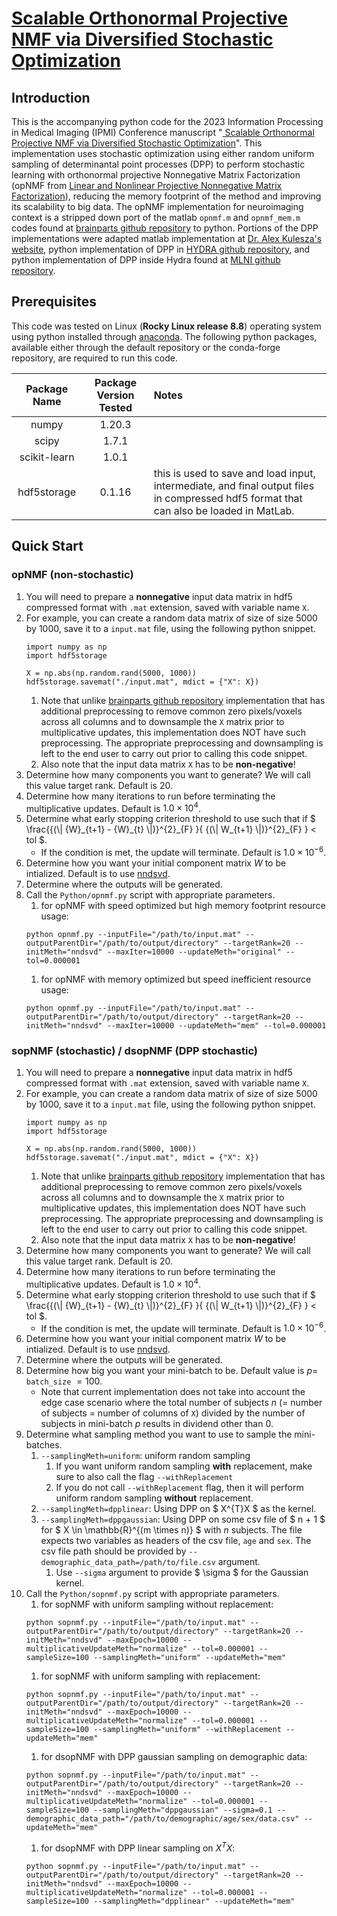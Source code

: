 # [Scalable Orthonormal Projective NMF via Diversified Stochastic Optimization](https://doi.org/10.1007/978-3-031-34048-2_38)

## Introduction

This is the accompanying python code for the 2023 Information Processing in Medical Imaging (IPMI) Conference manuscript "[ Scalable Orthonormal Projective NMF via Diversified Stochastic Optimization](https://doi.org/10.1007/978-3-031-34048-2_38)". This implementation uses stochastic optimization using either random uniform sampling of determinantal point processes (DPP) to perform stochastic learning with orthonormal projective Nonnegative Matrix Factorization (opNMF from [Linear and Nonlinear Projective Nonnegative Matrix Factorization](https://doi.org/10.1109/TNN.2010.2041361)), reducing the memory footprint of the method and improving its scalability to big data. The opNMF implementation for neuroimaging context is a stripped down port of the matlab `opnmf.m` and `opnmf_mem.m` codes found at [brainparts github repository](https://github.com/asotiras/brainparts) to python. Portions of the DPP implementations were adapted matlab implementation at [Dr. Alex Kulesza's website](https://www.alexkulesza.com/), python implementation of DPP in [HYDRA github repository](https://github.com/evarol/HYDRA), and python implementation of DPP inside Hydra found at [MLNI github repository](https://github.com/anbai106/mlni).

## Prerequisites

This code was tested on Linux (__Rocky Linux release 8.8__) operating system using python installed through [anaconda](https://www.anaconda.com/). The following python packages, available either through the default repository or the conda-forge repository, are required to run this code.

| Package Name | Package Version Tested | Notes |
| :----------: | :--------------------: | :---- |
| numpy | 1.20.3 |  |
| scipy | 1.7.1 | |
| scikit-learn | 1.0.1 | |
| hdf5storage | 0.1.16 | this is used to save and load input, intermediate, and final output files in compressed hdf5 format that can also be loaded in MatLab. |

## Quick Start

### opNMF (non-stochastic)

1. You will need to prepare a __nonnegative__ input data matrix in hdf5 compressed format with `.mat` extension, saved with variable name `X`.
1. For example, you can create a random data matrix of size of size 5000 by 1000, save it to a `input.mat` file, using the following python snippet.
    ```
    import numpy as np
    import hdf5storage

    X = np.abs(np.random.rand(5000, 1000))
    hdf5storage.savemat("./input.mat", mdict = {"X": X})
    ```
    1. Note that unlike [brainparts github repository](https://github.com/asotiras/brainparts) implementation that has additional preprocessing to remove common zero pixels/voxels across all columns and to downsample the `X` matrix prior to multiplicative updates, this implementation does NOT have such preprocessing. The appropriate preprocessing and downsampling is left to the end user to carry out prior to calling this code snippet.
    1. Also note that the input data matrix `X` has to be __non-negative__!
1. Determine how many components you want to generate? We will call this value target rank. Default is $20$.
1. Determine how many iterations to run before terminating the multiplicative updates. Default is $1.0 \times 10^4$.
1. Determine what early stopping criterion threshold to use such that if $` \frac{{(\| {W}_{t+1} - {W}_{t} \|)}^{2}_{F} }{ {(\| W_{t+1} \|)}^{2}_{F} } < tol `$.
    * If the condition is met, the update will terminate. Default is $1.0 \times 10^{-6}$.
1. Determine how you want your initial component matrix $W$ to be intialized. Default is to use [nndsvd](https://doi.org/10.1016/j.patcog.2007.09.010).
1. Determine where the outputs will be generated.
1. Call the `Python/opnmf.py` script with appropriate parameters.
    1. for opNMF with speed optimized but high memory footprint resource usage:
    ```
    python opnmf.py --inputFile="/path/to/input.mat" --outputParentDir="/path/to/output/directory" --targetRank=20 --initMeth="nndsvd" --maxIter=10000 --updateMeth="original" --tol=0.000001
    ```
    1. for opNMF with memory optimized but speed inefficient resource usage:
    ```
    python opnmf.py --inputFile="/path/to/input.mat" --outputParentDir="/path/to/output/directory" --targetRank=20 --initMeth="nndsvd" --maxIter=10000 --updateMeth="mem" --tol=0.000001
    ```

### sopNMF (stochastic) / dsopNMF (DPP stochastic)
1. You will need to prepare a __nonnegative__ input data matrix in hdf5 compressed format with `.mat` extension, saved with variable name `X`.
1. For example, you can create a random data matrix of size of size 5000 by 1000, save it to a `input.mat` file, using the following python snippet.
    ```
    import numpy as np
    import hdf5storage

    X = np.abs(np.random.rand(5000, 1000))
    hdf5storage.savemat("./input.mat", mdict = {"X": X})
    ```
    1. Note that unlike [brainparts github repository](https://github.com/asotiras/brainparts) implementation that has additional preprocessing to remove common zero pixels/voxels across all columns and to downsample the `X` matrix prior to multiplicative updates, this implementation does NOT have such preprocessing. The appropriate preprocessing and downsampling is left to the end user to carry out prior to calling this code snippet.
    1. Also note that the input data matrix `X` has to be __non-negative__!
1. Determine how many components you want to generate? We will call this value target rank. Default is $20$.
1. Determine how many iterations to run before terminating the multiplicative updates. Default is $1.0 \times 10^4$.
1. Determine what early stopping criterion threshold to use such that if $` \frac{{(\| {W}_{t+1} - {W}_{t} \|)}^{2}_{F} }{ {(\| W_{t+1} \|)}^{2}_{F} } < tol `$.
    * If the condition is met, the update will terminate. Default is $1.0 \times 10^{-6}$.
1. Determine how you want your initial component matrix $W$ to be intialized. Default is to use [nndsvd](https://doi.org/10.1016/j.patcog.2007.09.010).
1. Determine where the outputs will be generated.
1. Determine how big you want your mini-batch to be. Default value is $p=$ `batch_size` $= 100$.
    * Note that current implementation does not take into account the edge case scenario where the total number of subjects $n$ (= number of subjects = number of columns of `X`) divided by the number of subjects in mini-batch $p$ results in dividend other than 0.
1. Determine what sampling method you want to use to sample the mini-batches.
    1. `--samplingMeth=uniform`: uniform random sampling
        1. If you want uniform random sampling __with__ replacement, make sure to also call the flag `--withReplacement`
        1. If you do not call `--withReplacement` flag, then it will perform uniform random sampling __without__ replacement.
    1. `--samplingMeth=dpplinear`: Using DPP on $ X^{T}X $ as the kernel.
    1. `--samplingMeth=dppgaussian`: Using DPP on some csv file of $ n + 1 $ for $ X \in \mathbb{R}^{(m \times n)} $ with $n$ subjects. The file expects two variables as headers of the csv file, `age` and `sex`. The csv file path should be provided by `--demographic_data_path=/path/to/file.csv` argument.
        1. Use `--sigma` argument to provide $ \sigma $ for the Gaussian kernel.
1. Call the `Python/sopnmf.py` script with appropriate parameters.
    1. for sopNMF with uniform sampling without replacement:
    ```
    python sopnmf.py --inputFile="/path/to/input.mat" --outputParentDir="/path/to/output/directory" --targetRank=20 --initMeth="nndsvd" --maxEpoch=10000 --multiplicativeUpdateMeth="normalize" --tol=0.000001 --sampleSize=100 --samplingMeth="uniform" --updateMeth="mem"
    ```
    1. for sopNMF with uniform sampling with replacement:
    ```
    python sopnmf.py --inputFile="/path/to/input.mat" --outputParentDir="/path/to/output/directory" --targetRank=20 --initMeth="nndsvd" --maxEpoch=10000 --multiplicativeUpdateMeth="normalize" --tol=0.000001 --sampleSize=100 --samplingMeth="uniform" --withReplacement --updateMeth="mem"
    ```
    1. for dsopNMF with DPP gaussian sampling on demographic data:
    ```
    python sopnmf.py --inputFile="/path/to/input.mat" --outputParentDir="/path/to/output/directory" --targetRank=20 --initMeth="nndsvd" --maxEpoch=10000 --multiplicativeUpdateMeth="normalize" --tol=0.000001 --sampleSize=100 --samplingMeth="dppgaussian" --sigma=0.1 --demographic_data_path="/path/to/demographic/age/sex/data.csv" --updateMeth="mem"
    ```
    1. for dsopNMF with DPP linear sampling on $X^{T}X$:
    ```
    python sopnmf.py --inputFile="/path/to/input.mat" --outputParentDir="/path/to/output/directory" --targetRank=20 --initMeth="nndsvd" --maxEpoch=10000 --multiplicativeUpdateMeth="normalize" --tol=0.000001 --sampleSize=100 --samplingMeth="dpplinear" --updateMeth="mem"
    ```

